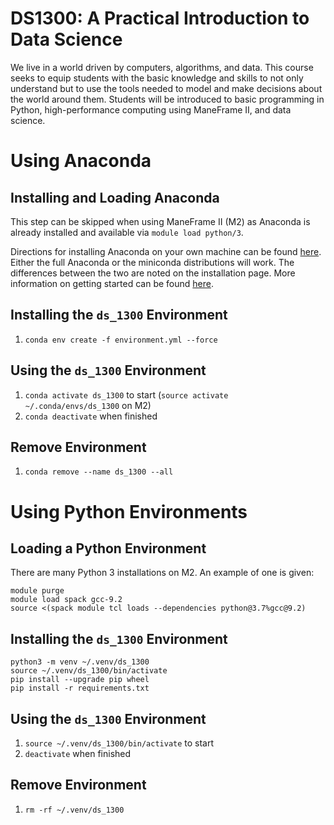 # DS1300: A Practical Introduction to Data Science

We live in a world driven by computers, algorithms, and data. This
course seeks to equip students with the basic knowledge and skills to
not only understand but to use the tools needed to model and make
decisions about the world around them. Students will be introduced to
basic programming in Python, high-performance computing using ManeFrame
II, and data science.

# Using Anaconda

## Installing and Loading Anaconda

This step can be skipped when using ManeFrame II (M2) as Anaconda is already
installed and available via `module load python/3`.

Directions for installing Anaconda on your own machine can be found
[here](https://docs.conda.io/projects/conda/en/latest/user-guide/install/index.html).
Either the full Anaconda or the miniconda distributions will work. The
differences between the two are noted on the installation page. More
information on getting started can be found
[here](https://docs.conda.io/projects/conda/en/latest/user-guide/getting-started.html#starting-conda).

## Installing the `ds_1300` Environment

1. `conda env create -f environment.yml --force`

## Using the `ds_1300` Environment

1. `conda activate ds_1300` to start (`source activate ~/.conda/envs/ds_1300` on M2)
2. `conda deactivate` when finished

## Remove Environment

1. `conda remove --name ds_1300 --all`

# Using Python Environments

## Loading a Python Environment

There are many Python 3 installations on M2. An example of one is given:

```
module purge
module load spack gcc-9.2
source <(spack module tcl loads --dependencies python@3.7%gcc@9.2)
```

## Installing the `ds_1300` Environment

```
python3 -m venv ~/.venv/ds_1300
source ~/.venv/ds_1300/bin/activate
pip install --upgrade pip wheel
pip install -r requirements.txt
```

## Using the `ds_1300` Environment

1. `source ~/.venv/ds_1300/bin/activate` to start
2. `deactivate` when finished

## Remove Environment

1. `rm -rf ~/.venv/ds_1300`

